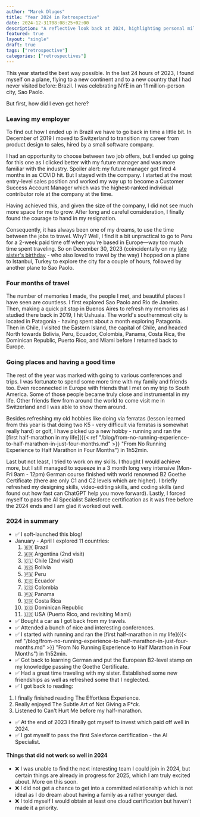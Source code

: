 ```yaml
---
author: "Marek Dlugos"
title: "Year 2024 in Retrospective"
date: 2024-12-31T08:08:25+02:00
description: "A reflective look back at 2024, highlighting personal milestones, and key lessons learned, from running a first half marathon to exploring new career opportunities and creative projects."
featured: true
layout: "single"
draft: true
tags: ["retrospective"]
categories: ["retrospectives"]
---
```


This year started the best way possible. In the last 24 hours of 2023, I found myself on a plane, flying to a new continent and to a new country that I had never visited before: Brazil. I was celebrating NYE in an 11 million-person city, Sao Paolo.

But first, how did I even get here?

### Leaving my employer

To find out how I ended up in Brazil we have to go back in time a little bit. In December of 2019 I moved to Switzerland to transition my career from product design to sales, hired by a small software company.

I had an opportunity to choose between two job offers, but I ended up going for this one as I clicked better with my future manager and was more familiar with the industry. Spoiler alert: my future manager got fired 4 months in as COVID hit. But I stayed with the company. I started at the most entry-level sales position and worked my way up to become a Customer Success Account Manager which was the highest-ranked individual contributor role at the company at the time. 

Having achieved this, and given the size of the company, I did not see much more space for me to grow. After long and careful consideration, I finally found the courage to hand in my resignation.

Consequently, it has always been one of my dreams, to use the time between the jobs to travel. Why? Well, I find it a bit unpractical to go to Peru for a 2-week paid time off when you're based in Europe—way too much time spent traveling. So on December 30, 2023 (coincidentally on my [late sister's birthday](https://marekdlugos.medium.com/today-is-my-sisters-second-birthday-since-she-died-c7f39570c2ca) - who also loved to travel by the way) I hopped on a plane to Istanbul, Turkey to explore the city for a couple of hours, followed by another plane to Sao Paolo.

### Four months of travel

The number of memories I made, the people I met, and beautiful places I have seen are countless. I first explored Sao Paolo and Rio de Janeiro. Then, making a quick pit stop in Buenos Aires to refresh my memories as I studied there back in 2019, I hit Ushuaia. The world's southernmost city is located in Patagonia - having spent about a month exploring Patagonia. Then in Chile, I visited the Eastern Island, the capital of Chile, and headed North towards Bolivia, Peru, Ecuador, Colombia, Panama, Costa Rica, the Dominican Republic, Puerto Rico, and Miami before I returned back to Europe.

### Going places and having a good time

The rest of the year was marked with going to various conferences and trips. I was fortunate to spend some more time with my family and friends too. Even reconnected in Europe with friends that I met on my trip to South America. Some of those people became truly close and instrumental in my life. Other friends flew from around the world to come visit me in Switzerland and I was able to show them around.

Besides refreshing my old hobbies like doing via ferratas (lesson learned from this year is that doing two K5 - very difficult via ferratas is somewhat really hard) or golf, I have picked up a new hobby - running and ran the [first half-marathon in my life]({{< ref "/blog/from-no-running-experience-to-half-marathon-in-just-four-months.md" >}} "From No Running Experience to Half Marathon in Four Months") in 1h52min.

Last but not least, I tried to work on my skills. I thought I would achieve more, but I still managed to squeeze in a 3 month long very intensive (Mon-Fri 9am - 12pm) German course finished with world renowned B2 Goethe Certificate (there are only C1 and C2 levels which are higher). I briefly refreshed my designing skills, video-editing skills, and coding skills (and found out how fast can ChatGPT help you move forward). Lastly, I forced myself to pass the AI Specialist Salesforce certification as it was free before the 2024 ends and I am glad it worked out well.

### 2024 in summary

- ✅ I soft-launched this blog!
- January - April I explored 11 countries:
  1. 🇧🇷 Brazil
  2. 🇦🇷 Argentina (2nd visit)
  3. 🇨🇱 Chile (2nd visit)
  4. 🇧🇴 Bolivia
  5. 🇵🇪 Peru
  6. 🇪🇨 Ecuador
  7. 🇨🇴 Colombia
  8. 🇵🇦 Panama
  9. 🇨🇷 Costa Rica
  10. 🇩🇴 Dominican Republic
  11. 🇺🇸 USA (Puerto Rico, and revisiting Miami)
- ✅ Bought a car as I got back from my travels.
- ✅ Attended a bunch of nice and interesting conferences.
- ✅ I started with running and ran the [first half-marathon in my life]({{< ref "/blog/from-no-running-experience-to-half-marathon-in-just-four-months.md" >}} "From No Running Experience to Half Marathon in Four Months") in 1h52min.
- ✅ Got back to learning German and put the European B2-level stamp on my knowledge passing the Goethe Certificate.
- ✅ Had a great time traveling with my sister. Established some new friendships as well as refreshed some that I neglected.
- ✅ I got back to reading:
1. I finally finished reading The Effortless Experience.
2. Really enjoyed The Subtle Art of Not Giving a F*ck.
3. Listened to Can't Hurt Me before my half-marathon.
- ✅ At the end of 2023 I finally got myself to invest which paid off well in 2024.
- ✅ I got myself to pass the first Salesforce certification - the AI Specialist.

#### Things that did not work so well in 2024

- ❌ I was unable to find the next interesting team I could join in 2024, but certain things are already in progress for 2025, which I am truly excited about. More on this soon.
- ❌ I did not get a chance to get into a committed relationship which is not ideal as I do dream about having a family as a rather younger dad.
- ❌ I told myself I would obtain at least one cloud certification but haven't made it a priority.
